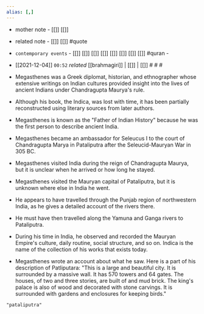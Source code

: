 ```yaml
---
alias: [,]
---
```

- mother note - [[]] [[]]
- related note - [[]] [[]] #quote 
- `contemporary events` - [[]] [[]] [[]] [[]] [[]] [[]] [[]] [[]] #quran - 

- [[2021-12-04]]  `00:52` _related_ [[brahmagiri]] | [[]] | [[]] # # #

- Megasthenes was a Greek diplomat, historian, and ethnographer whose extensive writings on Indian cultures provided insight into the lives of ancient Indians under Chandragupta Maurya's rule.
- Although his book, the Indica, was lost with time, it has been partially reconstructed using literary sources from later authors.
- Megasthenes is known as the "Father of Indian History" because he was the first person to describe ancient India.
- Megasthenes became an ambassador for Seleucus I to the court of Chandragupta Marya in Pataliputra after the Seleucid-Mauryan War in 305 BC.
- Megasthenes visited India during the reign of Chandragupta Maurya, but it is unclear when he arrived or how long he stayed.
- Megasthenes visited the Mauryan capital of Pataliputra, but it is unknown where else in India he went.
- He appears to have travelled through the Punjab region of northwestern India, as he gives a detailed account of the rivers there.
- He must have then travelled along the Yamuna and Ganga rivers to Pataliputra.
- During his time in India, he observed and recorded the Mauryan Empire's culture, daily routine, social structure, and so on. Indica is the name of the collection of his works that exists today.
- Megasthenes wrote an account about what he saw. Here is a part of his description of Patliputara: "This is a large and beautiful city. It is surrounded by a massive wall. It has 570 towers and 64 gates. The houses, of two and three stories, are built of and mud brick. The king's palace is also of wood and decorated with stone carvings. It is surrounded with gardens and enclosures for keeping birds."

```query
"pataliputra"
```